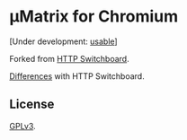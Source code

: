 # µMatrix for Chromium

[Under development: [usable](https://github.com/gorhill/uMatrix/releases)]

Forked from [HTTP Switchboard](https://github.com/gorhill/httpswitchboard).

[Differences](https://github.com/gorhill/uMatrix/wiki/Changes-from-HTTP-Switchboard) with HTTP Switchboard.

## License

<a href="https://github.com/gorhill/umatrix/blob/master/LICENSE.txt">GPLv3</a>.
